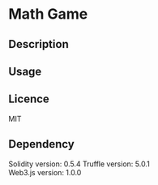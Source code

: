 # Math Game
## Description



## Usage


## Licence
MIT

## Dependency
Solidity version: 0.5.4
Truffle version: 5.0.1  
Web3.js version: 1.0.0
